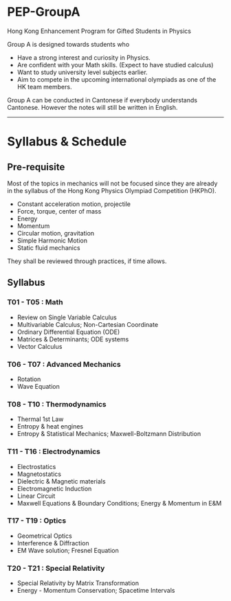 # PEP-GroupA
Hong Kong Enhancement Program for Gifted Students in Physics

Group A is designed towards students who
- Have a strong interest and curiosity in Physics.
- Are confident with your Math skills. (Expect to have studied calculus)
- Want to study university level subjects earlier.
- Aim to compete in the upcoming international olympiads as one of the HK team members.

Group A can be conducted in Cantonese if everybody understands Cantonese. However the notes will still be written in English.

---
# Syllabus & Schedule

## Pre-requisite 

Most of the topics in mechanics will not be focused since they are already in the syllabus of the Hong Kong Physics Olympiad Competition (HKPhO).
- Constant acceleration motion, projectile
- Force, torque, center of mass
- Energy
- Momentum
- Circular motion, gravitation
- Simple Harmonic Motion
- Static fluid mechanics

They shall be reviewed through practices, if time allows.


## Syllabus

### T01 - T05 : Math
- Review on Single Variable Calculus
- Multivariable Calculus; Non-Cartesian Coordinate
- Ordinary Differential Equation (ODE)
- Matrices & Determinants; ODE systems
- Vector Calculus

### T06 - T07 : Advanced Mechanics
- Rotation
- Wave Equation

### T08 - T10 : Thermodynamics
- Thermal 1st Law
- Entropy & heat engines
- Entropy & Statistical Mechanics; Maxwell-Boltzmann Distribution

### T11 - T16 : Electrodynamics
- Electrostatics
- Magnetostatics
- Dielectric & Magnetic materials
- Electromagnetic Induction 
- Linear Circuit
- Maxwell Equations & Boundary Conditions; Energy & Momentum in E&M

### T17 - T19 : Optics
- Geometrical Optics
- Interference & Diffraction
- EM Wave solution; Fresnel Equation

### T20 - T21 : Special Relativity
- Special Relativity by Matrix Transformation
- Energy - Momentum Conservation; Spacetime Intervals

